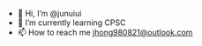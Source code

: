 - 👋 Hi, I’m @junuiui
- 🌱 I’m currently learning CPSC
- 📫 How to reach me jhong980821@outlook.com

<!---
junuiui/junuiui is a ✨ special ✨ repository because its `README.md` (this file) appears on your GitHub profile.
You can click the Preview link to take a look at your changes.
--->
